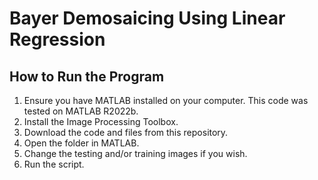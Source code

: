 # Bayer Demosaicing Using Linear Regression


## How to Run the Program

1. Ensure you have MATLAB installed on your computer. This code was tested on MATLAB R2022b.
2. Install the Image Processing Toolbox.
3. Download the code and files from this repository.
4. Open the folder in MATLAB.
5. Change the testing and/or training images if you wish.
6. Run the script.
